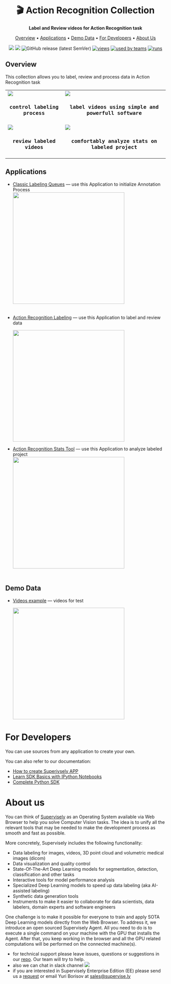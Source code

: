 <div align="center" markdown>
  
<h1 align="center" style="border-bottom: 0"> 🎬 Action Recognition Collection </h1>

  <p align="center"><b>Label and Review videos for Action Recognition task</b></p>

  
<p align="center">
  <a href="#Overview">Overview</a> •
  <a href="#Applications">Applications</a> •
  <a href="#Demo-Data">Demo Data</a> •
  <a href="#For-Developers">For Developers</a> •
  <a href="#About-Us">About Us</a>
</p>

[![](https://img.shields.io/badge/supervisely-ecosystem-brightgreen)](https://ecosystem.supervise.ly/apps/supervisely-ecosystem/collection-action-recognition)
[![](https://img.shields.io/badge/slack-chat-green.svg?logo=slack)](https://supervise.ly/slack)
![GitHub release (latest SemVer)](https://img.shields.io/github/v/release/supervisely-ecosystem/collection-action-recognition)
[![views](https://app.supervise.ly/public/api/v3/ecosystem.counters?repo=supervisely-ecosystem/collection-action-recognition&counter=views&label=views)](https://supervise.ly)
[![used by teams](https://app.supervise.ly/public/api/v3/ecosystem.counters?repo=supervisely-ecosystem/collection-action-recognition&counter=downloads&label=used%20by%20teams)](https://supervise.ly)
[![runs](https://app.supervise.ly/public/api/v3/ecosystem.counters?repo=supervisely-ecosystem/collection-action-recognition&counter=runs&label=runs&123)](https://supervise.ly)


  
</div>

## Overview

This collection allows you to label, review and process data in Action Recognition task   

<table>
    <tr style="width: 100%">
        <td >
          <img src="https://imgur.com/CBAvlra.png" style=""/>
            <h4 align="center" style="font-family:'Lucida Console', monospace; padding-top: 3px; padding-bottom: 0">control labeling process</h4>
        </td>
        <td>
          <img src="https://imgur.com/tWwE977.png" style=""/>
            <h4 align="center" style="font-family:'Lucida Console', monospace; padding-top: 3px; padding-bottom: 0">label videos using simple and powerfull software</h4> 
        </td>
    </tr>
    <tr>
        <td>
          <img src="https://imgur.com/1JPMeTf.png" style=""/>
            <h4 align="center" style="font-family:'Lucida Console', monospace; padding-top: 3px">review labeled videos</h4> 
        </td>
        <td>
          <img src="https://imgur.com/MKp69jg.png" style=""/>
            <h4 align="center" style="font-family:'Lucida Console', monospace; padding-top: 3px">comfortably analyze stats on labeled project</h4> 
        </td>
    </tr>
    
</table>


## Applications


- [Classic Labeling Queues](https://ecosystem.supervise.ly/apps/labeling-queues) — use this Application to initialize Annotation Process   
  <img data-key="sly-module-link" data-module-slug="supervisely-ecosystem/labeling-queues" src="https://imgur.com/Fq8uLnl.png" width="350px" style='padding-bottom: 20px'/>
  
- [Action Recognition Labeling](https://ecosystem.supervise.ly/apps/action-recognition-labeling) — use this Application to label and review data  

    <img data-key="sly-module-link" data-module-slug="supervisely-ecosystem/action-recognition-labeling" src="https://imgur.com/q49qwvF.png" width="350px"/>

- [Action Recognition Stats Tool](https://ecosystem.supervise.ly/apps/action-recognition-stats) — use this Application to analyze labeled project  
  <img data-key="sly-module-link" data-module-slug="supervisely-ecosystem/action-recognition-stats" src="https://imgur.com/TZpzszz.png" width="350px" style='padding-bottom: 20px'/>
    
## Demo Data
 
- [Videos example](https://ecosystem.supervise.ly/projects/videos-example) — videos for test

    <img data-key="sly-module-link" data-module-slug="supervisely-ecosystem/videos-example" src="https://imgur.com/gFmUIh0.png" width="350px"/>


# For Developers

You can use sources from any application to create your own.

You can also refer to our documentation:

- [How to create Superivsely APP](https://github.com/supervisely-ecosystem/how-to-create-app)
- [Learn SDK Basics with IPython Notebooks](https://sdk.docs.supervise.ly/rst_templates/notebooks/notebooks.html)
- [Complete Python SDK](https://sdk.docs.supervise.ly/sdk_packages.html)

# About us

You can think of [Supervisely](https://supervise.ly/) as an Operating System available via Web Browser to help you solve
Computer Vision tasks. The idea is to unify all the relevant tools that may be needed to make the development process as
smooth and fast as possible.

More concretely, Supervisely includes the following functionality:

- Data labeling for images, videos, 3D point cloud and volumetric medical images (dicom)
- Data visualization and quality control
- State-Of-The-Art Deep Learning models for segmentation, detection, classification and other tasks
- Interactive tools for model performance analysis
- Specialized Deep Learning models to speed up data labeling (aka AI-assisted labeling)
- Synthetic data generation tools
- Instruments to make it easier to collaborate for data scientists, data labelers, domain experts and software engineers

One challenge is to make it possible for everyone to train and apply SOTA Deep Learning models directly from the Web
Browser. To address it, we introduce an open sourced Supervisely Agent. All you need to do is to execute a single
command on your machine with the GPU that installs the Agent. After that, you keep working in the browser and all the
GPU related computations will be performed on the connected machine(s).

- for technical support please leave issues, questions or suggestions in
  our [repo](https://github.com/supervisely-ecosystem/gl-metric-learning). Our team will try to help.
- also we can chat in slack
  channel [![](https://img.shields.io/badge/slack-chat-green.svg?logo=slack)](https://supervise.ly/slack)
- if you are interested in Supervisely Enterprise Edition (EE) please send us
  a [request](https://supervise.ly/enterprise/?demo) or email Yuri Borisov at [sales@supervise.ly](sales@supervise.ly)
